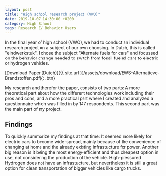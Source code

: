 ```yaml
---
layout: post
title: "High school research project (VWO)"
date: 2019-10-07 14:30:00 +0200
category: High School
tags: Research EV Behavior Users
---
```


In the final year of high school (VWO), we had to conduct an individual research project on a subject of our own choosing. In Dutch, this is called "eindwerkstuk". I chose the subject "Alternate fuels for cars" and focussed on the behavior change needed to switch from fossil fueled cars to electric or hydrogen vehicles.

<!-- <button name="button" onclick="window.location.assign(https://portfolio.jochem.tk/assets/download/EWS-Alternatieve-Brandstoffen.pdf)">Download Paper (Dutch)</button> -->
[Download Paper (Dutch)]({{ site.url }}/assets/download/EWS-Alternatieve-Brandstoffen.pdf){: .btn}

My research and therefor the paper, consists of two parts: A more theoretical part about how the different technologies work including their pros and cons, and a more practical part where I created and analyzed a questionnaire which was filled in by 147 respondents. This second part was the main part of my project.

## Findings
To quickly summarize my findings at that time: It seemed more likely for electric cars to become wide-spread, mainly because of the convenience of changing at home and the already existing infrastucture for power. Another big reason is it being the most energy-efficient and thus cheapest option in use, not considering the production of the vehicle. High-pressured Hydrogen does not have an infrastucture, but nevertheless it is still a great option for clean transportation of bigger vehicles like cargo trucks.